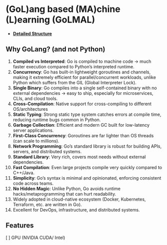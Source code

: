 # (GoL)ang based (MA)chine (L)earning (GoLMAL)

- [**Detailed Structure**](./detailed.md)

## Why GoLang? (and not Python)

1. **Compiled vs Interpreted**: Go is compiled to machine code → much faster execution compared to Python’s interpreted runtime.
1. **Concurrency**: Go has built-in lightweight goroutines and channels, making it extremely efficient for parallel/concurrent workloads, unlike Python which suffers from the GIL (Global Interpreter Lock).
1. **Single Binary**: Go compiles into a single self-contained binary with no external dependencies → easy to ship, especially for microservices, CLIs, and cloud tools.
1. **Cross-Compilation**: Native support for cross-compiling to different OS/architectures
1. **Static Typing**: Strong static type system catches errors at compile time, reducing runtime bugs common in Python.
1. **Garbage Collection**: Efficient and modern GC built for low-latency server applications.
1. **First-Class Concurrency**: Goroutines are far lighter than OS threads (can scale to millions).
1. **Network Programming**: Go’s standard library is robust for building APIs, servers, and distributed systems.
1. **Standard Library**: Very rich, covers most needs without external dependencies.
1. **Fast Compilation**: Even large projects compile very quickly compared to C++/Java.
1. **Simplicity**: Go’s syntax is minimal and opinionated, enforcing consistent code across teams.
1. **No Hidden Magic**: Unlike Python, Go avoids runtime hacks/metaprogramming that can hurt readability.
1. Widely adopted in cloud-native ecosystem (Docker, Kubernetes, Terraform, etc. are written in Go).
1. Excellent for DevOps, infrastructure, and distributed systems.


## Features

[ ] GPU (NVIDIA CUDA/ Intel)  

